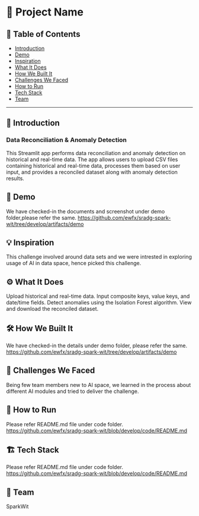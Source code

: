 # 🚀 Project Name

## 📌 Table of Contents
- [Introduction](#introduction)
- [Demo](#demo)
- [Inspiration](#inspiration)
- [What It Does](#what-it-does)
- [How We Built It](#how-we-built-it)
- [Challenges We Faced](#challenges-we-faced)
- [How to Run](#how-to-run)
- [Tech Stack](#tech-stack)
- [Team](#team)

---

## 🎯 Introduction
### Data Reconciliation & Anomaly Detection
This Streamlit app performs data reconciliation and anomaly detection on historical and real-time data. The app allows users to upload CSV files containing historical and real-time data, processes them based on user input, and provides a reconciled dataset along with anomaly detection results.

## 🎥 Demo
We have checked-in the documents and screenshot under demo folder,please refer the same.
https://github.com/ewfx/sradg-spark-wit/tree/develop/artifacts/demo

## 💡 Inspiration
This challenge involved around data sets and we were intrested in exploring usage of AI in data space, hence picked this challenge.

## ⚙️ What It Does
Upload historical and real-time data.
Input composite keys, value keys, and date/time fields.
Detect anomalies using the Isolation Forest algorithm.
View and download the reconciled dataset.

## 🛠️ How We Built It
We have checked-in the details under demo folder, please refer the same.
https://github.com/ewfx/sradg-spark-wit/tree/develop/artifacts/demo

## 🚧 Challenges We Faced
Being few team members new to AI space, we learned in the process about different AI modules and tried to deliver the challenge.

## 🏃 How to Run
Please refer README.md file under code folder.
https://github.com/ewfx/sradg-spark-wit/blob/develop/code/README.md

## 🏗️ Tech Stack
Please refer README.md file under code folder. 
https://github.com/ewfx/sradg-spark-wit/blob/develop/code/README.md

## 👥 Team
SparkWit
